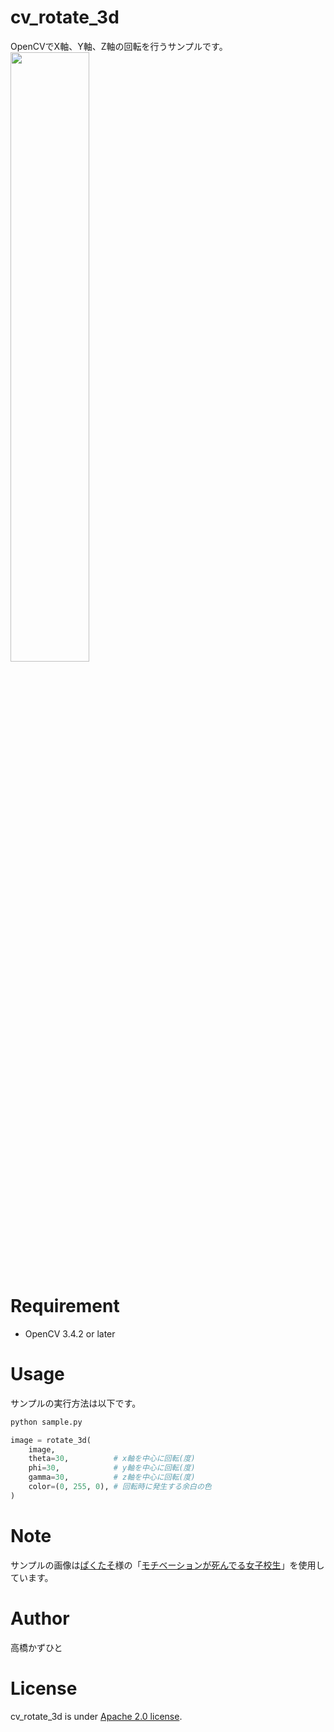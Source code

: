 # cv_rotate_3d
OpenCVでX軸、Y軸、Z軸の回転を行うサンプルです。<br>
<img src="https://github.com/user-attachments/assets/535de9ba-c717-44d6-ac08-2c71a9a76754" loading="lazy" width="50%">

# Requirement
* OpenCV 3.4.2 or later
 
# Usage
サンプルの実行方法は以下です。
```bash
python sample.py
```
```python
image = rotate_3d(
    image,
    theta=30,          # x軸を中心に回転(度)
    phi=30,            # y軸を中心に回転(度)
    gamma=30,          # z軸を中心に回転(度)
    color=(0, 255, 0), # 回転時に発生する余白の色
)
```

# Note
サンプルの画像は[ぱくたそ](https://www.pakutaso.com/)様の「[モチベーションが死んでる女子校生](https://www.pakutaso.com/20230655173post-47613.html)」を使用しています。

# Author
高橋かずひと
 
# License 
cv_rotate_3d is under [Apache 2.0 license](LICENSE).

